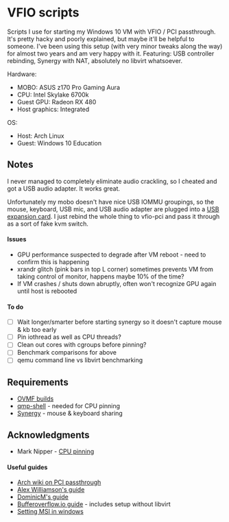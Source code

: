 # VFIO scripts

Scripts I use for starting my Windows 10 VM with VFIO / PCI passthrough. It's pretty hacky and poorly explained, but maybe it'll be helpful to someone. I've been using this setup (with very minor tweaks along the way) for almost two years and am very happy with it. Featuring: USB controller rebinding, Synergy with NAT, absolutely no libvirt whatsoever.

Hardware:
- MOBO: ASUS z170 Pro Gaming Aura
- CPU: Intel Skylake 6700k
- Guest GPU: Radeon RX 480
- Host graphics: Integrated

OS:
- Host: Arch Linux
- Guest: Windows 10 Education

## Notes
I never managed to completely eliminate audio crackling, so I cheated and got a USB audio adapter. It works great.

Unfortunately my mobo doesn't have nice USB IOMMU groupings, so the mouse, keyboard, USB mic, and USB audio adapter are plugged into a [USB expansion card](https://www.amazon.com/Mailiya-Expansion-Superspeed-Connector-Desktops/dp/B01G86538S). I just rebind the whole thing to vfio-pci and pass it through as a sort of fake kvm switch.

#### Issues
- GPU performance suspected to degrade after VM reboot - need to confirm this is happening
- xrandr glitch (pink bars in top L corner) sometimes prevents VM from taking control of monitor, happens maybe 10% of the time?
- If VM crashes / shuts down abruptly, often won't recognize GPU again until host is rebooted

#### To do
- [ ] Wait longer/smarter before starting synergy so it doesn't capture mouse & kb too early
- [ ] Pin iothread as well as CPU threads?
- [ ] Clean out cores with cgroups before pinning?
- [ ] Benchmark comparisons for above
- [ ] qemu command line vs libvirt benchmarking

## Requirements

* [OVMF builds](https://www.kraxel.org/repos/)
* [qmp-shell](https://github.com/qemu/qemu/blob/master/scripts/qmp/qmp-shell) - needed for CPU pinning
* [Synergy](https://symless.com/synergy) - mouse & keyboard sharing

## Acknowledgments

* Mark Nipper - [CPU pinning](https://www.redhat.com/archives/vfio-users/2015-August/msg00100.html)

#### Useful guides

* [Arch wiki on PCI passthrough](https://wiki.archlinux.org/index.php/PCI_passthrough_via_OVMF)
* [Alex Williamson's guide](https://vfio.blogspot.com/2015/05/vfio-gpu-how-to-series-part-1-hardware.html)
* [DominicM's guide](http://dominicm.com/gpu-passthrough-qemu-arch-linux/)
* [Bufferoverflow.io guide](https://bufferoverflow.io/gpu-passthrough/) - includes setup without libvirt
* [Setting MSI in windows](http://forums.guru3d.com/showthread.php?t=378044)
